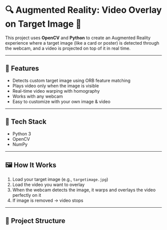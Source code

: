 # 🔍 Augmented Reality: Video Overlay on Target Image 🎥

This project uses **OpenCV** and **Python** to create an Augmented Reality experience where a target image (like a card or poster) is detected through the webcam, and a video is projected on top of it in real time.

---

## 🚀 Features
- Detects custom target image using ORB feature matching
- Plays video only when the image is visible
- Real-time video warping with homography
- Works with any webcam
- Easy to customize with your own image & video

---

## 🧠 Tech Stack
- Python 3
- OpenCV
- NumPy

---

## 🖼️ How It Works
1. Load your target image (e.g., `targetimage.jpg`)
2. Load the video you want to overlay
3. When the webcam detects the image, it warps and overlays the video perfectly on it
4. If image is removed → video stops

---

## 📂 Project Structure
